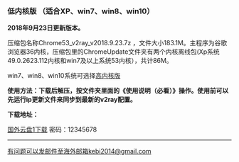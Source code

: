 ### 低内核版 （适合XP、win7、win8、win10）

**2018年9月23日更新版本。**

压缩包名称Chrome53_v2ray_v2018.9.23.7z ，文件大小183.1M。主程序为谷歌浏览器36内核，压缩包里的ChromeUpdate文件夹有两个内核离线包(Xp系统49.0.2623.112内核和win7及以上系统53内核），共计86M。

win7、win8、win10系统可选择[高内核版](https://github.com/Alvin9999/new-pac/wiki/%E9%AB%98%E5%86%85%E6%A0%B8%E7%89%88)

**使用方法：下载后解压，按文件夹里面的《使用说明（必看）》操作。使用前可以先运行ip更新文件来同步到最新的v2ray配置。**

**下载地址：**

[国外云盘1下载](http://45.32.141.248:8000/f/593537d999/) 密码：12345678

***

有问题可以发邮件至海外邮箱kebi2014@gmail.com